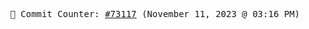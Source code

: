 <p align="center">
    <samp>
        📮 Commit Counter: <a href="https://github.com/Javascript-void0/Javascript-void0/commits/main">#73117</a> (November 11, 2023 @ 03:16 PM)
    </samp>
</p>